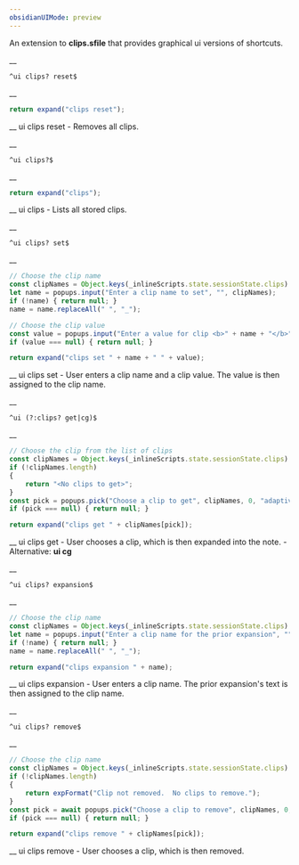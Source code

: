 ```yaml
---
obsidianUIMode: preview
---
```


An extension to __clips.sfile__ that provides graphical ui versions of shortcuts.


__
```
^ui clips? reset$
```
__
```js
return expand("clips reset");
```
__
ui clips reset - Removes all clips.


__
```
^ui clips?$
```
__
```js
return expand("clips");
```
__
ui clips - Lists all stored clips.


__
```
^ui clips? set$
```
__
```js
// Choose the clip name
const clipNames = Object.keys(_inlineScripts.state.sessionState.clips).sort();
let name = popups.input("Enter a clip name to set", "", clipNames);
if (!name) { return null; }
name = name.replaceAll(" ", "_");

// Choose the clip value
const value = popups.input("Enter a value for clip <b>" + name + "</b>");
if (value === null) { return null; }

return expand("clips set " + name + " " + value);
```
__
ui clips set - User enters a clip name and a clip value.  The value is then assigned to the clip name.


__
```
^ui (?:clips? get|cg)$
```
__
```js
// Choose the clip from the list of clips
const clipNames = Object.keys(_inlineScripts.state.sessionState.clips).sort();
if (!clipNames.length)
{
	return "<No clips to get>";
}
const pick = popups.pick("Choose a clip to get", clipNames, 0, "adaptive");
if (pick === null) { return null; }

return expand("clips get " + clipNames[pick]);
```
__
ui clips get - User chooses a clip, which is then expanded into the note.
	- Alternative: __ui cg__


__
```
^ui clips? expansion$
```
__
```js
// Choose the clip name
const clipNames = Object.keys(_inlineScripts.state.sessionState.clips).sort();
let name = popups.input("Enter a clip name for the prior expansion", "", clipNames);
if (!name) { return null; }
name = name.replaceAll(" ", "_");

return expand("clips expansion " + name);
```
__
ui clips expansion - User enters a clip name.  The prior expansion's text is then assigned to the clip name.


__
```
^ui clips? remove$
```
__
```js
// Choose the clip name
const clipNames = Object.keys(_inlineScripts.state.sessionState.clips).sort();
if (!clipNames.length)
{
	return expFormat("Clip not removed.  No clips to remove.");
}
const pick = await popups.pick("Choose a clip to remove", clipNames, 0, "adaptive");
if (pick === null) { return null; }

return expand("clips remove " + clipNames[pick]);
```
__
ui clips remove - User chooses a clip, which is then removed.
